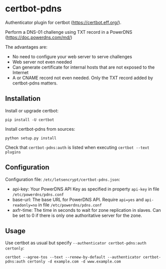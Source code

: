 certbot-pdns
============

Authenticator plugin for certbot (https://certbot.eff.org/).

Perform a DNS-01 challenge using TXT record in a PowerDNS (https://doc.powerdns.com/md/)

The advantages are:
 - No need to configure your web server to serve challenges
 - Web server not even needed
 - Can generate certificate for internal hosts that are not exposed to the Internet
 - A or CNAME record not even needed. Only the TXT record added by certbot-pdns matters.

Installation
------------

Install or upgrade certbot:

`pip install -U certbot`

Install certbot-pdns from sources:

`python setup.py install`

Check that `certbot-pdns:auth` is listed when executing `certbot --text plugins`

Configuration
-------------

Configuration file: `/etc/letsencrypt/certbot-pdns.json`:
 - api-key: Your PowerDNS API Key as specified in property `api-key` in file `/etc/powerdns/pdns.conf`
 - base-url: The base URL for PowerDNS API. Require `api=yes` and `api-readonly=no` in file `/etc/powerdns/pdns.conf`
 - axfr-time: The time in seconds to wait for zone replication in slaves. Can be set to 0 if there is only one authoritative server for the zone.

Usage
-----

Use certbot as usual but specify `--authenticator certbot-pdns:auth certonly`:

`certbot --agree-tos --text --renew-by-default --authenticator certbot-pdns:auth certonly -d example.com -d www.example.com`
